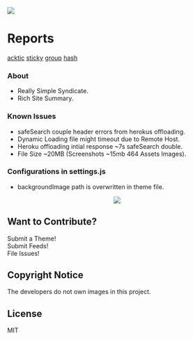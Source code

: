<img src='https://img.shields.io/github/license/acktic/acktic.github.io?style=social'>

# Reports

<a href='https://gtmetrix.com/reports/acktic.github.io/NqqK7EYE/' target='_blank'>acktic</a>
<a href='https://gtmetrix.com/reports/acktic.github.io/X7P8uXU5/' target='_blank'>sticky</a>
<a href='https://gtmetrix.com/reports/acktic.github.io/am0PAglF/' target='_blank'>group</a>
<a href='https://gtmetrix.com/reports/acktic.github.io/V1MnAaW1/' target='_blank'>hash</a>

### About

  - Really Simple Syndicate.
  - Rich Site Summary.

### Known Issues

* safeSearch couple header errors from herokus offloading.
* Dynamic Loading file might timeout due to Remote Host.
* Heroku offloading intial response ~7s safeSearch double.
* File Size ~20MB (Screenshots ~15mb 464 Assets Images).

### Configurations in settings.js

* backgroundImage path is overwritten in theme file.

<p align='center'><img src='Preview.gif'></p>

Want to Contribute?
----

Submit a Theme!<br>
Submit Feeds!<br>
File Issues!<br>

Copyright Notice
----

The developers do not own images in this project.

License
----

MIT
